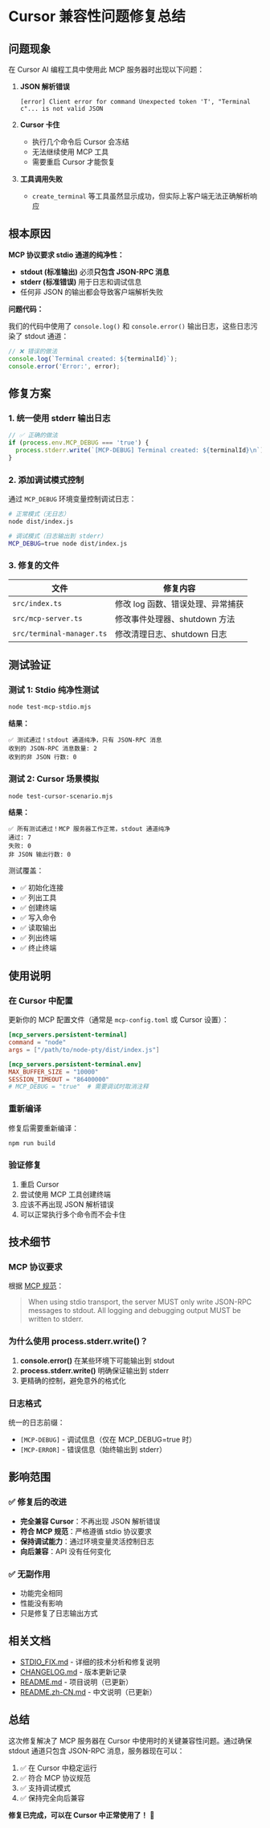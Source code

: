 # Cursor 兼容性问题修复总结

## 问题现象

在 Cursor AI 编程工具中使用此 MCP 服务器时出现以下问题：

1. **JSON 解析错误**
   ```
   [error] Client error for command Unexpected token 'T', "Terminal c"... is not valid JSON
   ```

2. **Cursor 卡住**
   - 执行几个命令后 Cursor 会冻结
   - 无法继续使用 MCP 工具
   - 需要重启 Cursor 才能恢复

3. **工具调用失败**
   - `create_terminal` 等工具虽然显示成功，但实际上客户端无法正确解析响应

## 根本原因

**MCP 协议要求 stdio 通道的纯净性：**

- **stdout (标准输出)** 必须**只包含 JSON-RPC 消息**
- **stderr (标准错误)** 用于日志和调试信息
- 任何非 JSON 的输出都会导致客户端解析失败

**问题代码：**

我们的代码中使用了 `console.log()` 和 `console.error()` 输出日志，这些日志污染了 stdout 通道：

```typescript
// ❌ 错误的做法
console.log(`Terminal created: ${terminalId}`);
console.error('Error:', error);
```

## 修复方案

### 1. 统一使用 stderr 输出日志

```typescript
// ✅ 正确的做法
if (process.env.MCP_DEBUG === 'true') {
  process.stderr.write(`[MCP-DEBUG] Terminal created: ${terminalId}\n`);
}
```

### 2. 添加调试模式控制

通过 `MCP_DEBUG` 环境变量控制调试日志：

```bash
# 正常模式（无日志）
node dist/index.js

# 调试模式（日志输出到 stderr）
MCP_DEBUG=true node dist/index.js
```

### 3. 修复的文件

| 文件 | 修复内容 |
|------|---------|
| `src/index.ts` | 修改 log 函数、错误处理、异常捕获 |
| `src/mcp-server.ts` | 修改事件处理器、shutdown 方法 |
| `src/terminal-manager.ts` | 修改清理日志、shutdown 日志 |

## 测试验证

### 测试 1: Stdio 纯净性测试

```bash
node test-mcp-stdio.mjs
```

**结果：**
```
✅ 测试通过！stdout 通道纯净，只有 JSON-RPC 消息
收到的 JSON-RPC 消息数量: 2
收到的非 JSON 行数: 0
```

### 测试 2: Cursor 场景模拟

```bash
node test-cursor-scenario.mjs
```

**结果：**
```
✅ 所有测试通过！MCP 服务器工作正常，stdout 通道纯净
通过: 7
失败: 0
非 JSON 输出行数: 0
```

测试覆盖：
- ✅ 初始化连接
- ✅ 列出工具
- ✅ 创建终端
- ✅ 写入命令
- ✅ 读取输出
- ✅ 列出终端
- ✅ 终止终端

## 使用说明

### 在 Cursor 中配置

更新你的 MCP 配置文件（通常是 `mcp-config.toml` 或 Cursor 设置）：

```toml
[mcp_servers.persistent-terminal]
command = "node"
args = ["/path/to/node-pty/dist/index.js"]

[mcp_servers.persistent-terminal.env]
MAX_BUFFER_SIZE = "10000"
SESSION_TIMEOUT = "86400000"
# MCP_DEBUG = "true"  # 需要调试时取消注释
```

### 重新编译

修复后需要重新编译：

```bash
npm run build
```

### 验证修复

1. 重启 Cursor
2. 尝试使用 MCP 工具创建终端
3. 应该不再出现 JSON 解析错误
4. 可以正常执行多个命令而不会卡住

## 技术细节

### MCP 协议要求

根据 [MCP 规范](https://spec.modelcontextprotocol.io/specification/basic/transports/#stdio)：

> When using stdio transport, the server MUST only write JSON-RPC messages to stdout.
> All logging and debugging output MUST be written to stderr.

### 为什么使用 process.stderr.write()？

1. **console.error()** 在某些环境下可能输出到 stdout
2. **process.stderr.write()** 明确保证输出到 stderr
3. 更精确的控制，避免意外的格式化

### 日志格式

统一的日志前缀：

- `[MCP-DEBUG]` - 调试信息（仅在 MCP_DEBUG=true 时）
- `[MCP-ERROR]` - 错误信息（始终输出到 stderr）

## 影响范围

### ✅ 修复后的改进

- **完全兼容 Cursor**：不再出现 JSON 解析错误
- **符合 MCP 规范**：严格遵循 stdio 协议要求
- **保持调试能力**：通过环境变量灵活控制日志
- **向后兼容**：API 没有任何变化

### ✅ 无副作用

- 功能完全相同
- 性能没有影响
- 只是修复了日志输出方式

## 相关文档

- [STDIO_FIX.md](STDIO_FIX.md) - 详细的技术分析和修复说明
- [CHANGELOG.md](CHANGELOG.md) - 版本更新记录
- [README.md](README.md) - 项目说明（已更新）
- [README.zh-CN.md](README.zh-CN.md) - 中文说明（已更新）

## 总结

这次修复解决了 MCP 服务器在 Cursor 中使用时的关键兼容性问题。通过确保 stdout 通道只包含 JSON-RPC 消息，服务器现在可以：

1. ✅ 在 Cursor 中稳定运行
2. ✅ 符合 MCP 协议规范
3. ✅ 支持调试模式
4. ✅ 保持完全向后兼容

**修复已完成，可以在 Cursor 中正常使用了！** 🎉

